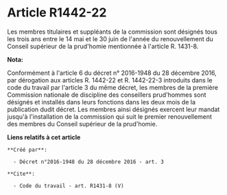 # Article R1442-22

Les membres titulaires et suppléants de la commission sont désignés tous les trois ans entre le 14 mai et le 30 juin de
l'année du renouvellement du Conseil supérieur de la prud'homie mentionnée à l'article R. 1431-8.

**Nota:**

Conformément à l'article 6 du décret n° 2016-1948 du 28 décembre 2016, par dérogation aux articles R. 1442-22 et R. 1442-22-3
introduits dans le code du travail par l'article 3 du même décret, les membres de la première Commission nationale de
discipline des conseillers prud'hommes sont désignés et installés dans leurs fonctions dans les deux mois de la publication
dudit décret. Les membres ainsi désignés exercent leur mandat jusqu'à l'installation de la commission qui suit le premier
renouvellement des membres du Conseil supérieur de la prud'homie.

**Liens relatifs à cet article**

	**Créé par**:

	  - Décret n°2016-1948 du 28 décembre 2016 - art. 3

	**Cite**:

	  - Code du travail - art. R1431-8 (V)

